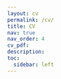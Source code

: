 ```yaml
---
layout: cv
permalink: /cv/
title: CV
nav: true
nav_order: 4
cv_pdf: 
description:
toc:
  sidebar: left
---
```

